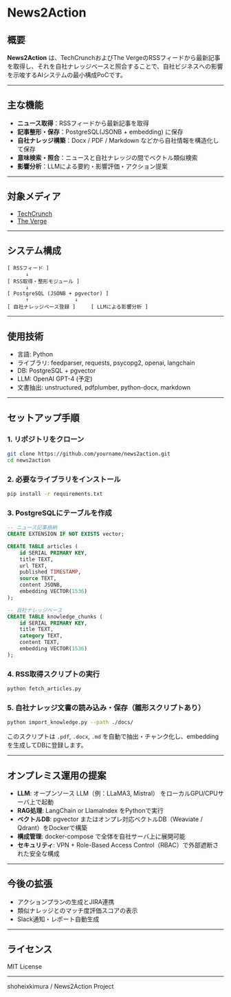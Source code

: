 # News2Action

## 概要

**News2Action** は、TechCrunchおよびThe VergeのRSSフィードから最新記事を取得し、それを自社ナレッジベースと照合することで、自社ビジネスへの影響を示唆するAIシステムの最小構成PoCです。

---

## 主な機能

- **ニュース取得**：RSSフィードから最新記事を取得
- **記事整形・保存**：PostgreSQL(JSONB + embedding) に保存
- **自社ナレッジ構築**：Docx / PDF / Markdown などから自社情報を構造化して保存
- **意味検索・照合**：ニュースと自社ナレッジの間でベクトル類似検索
- **影響分析**：LLMによる要約・影響評価・アクション提案

---

## 対象メディア

- [TechCrunch](https://techcrunch.com/feed/)
- [The Verge](https://www.theverge.com/rss/index.xml)

---

## システム構成

```text
[ RSSフィード ]
      ↓
[ RSS取得・整形モジュール ]
      ↓
[ PostgreSQL (JSONB + pgvector) ]
      ↑               ↓
[ 自社ナレッジベース登録 ]     [ LLMによる影響分析 ]
```

---

## 使用技術

- 言語: Python
- ライブラリ: feedparser, requests, psycopg2, openai, langchain
- DB: PostgreSQL + pgvector
- LLM: OpenAI GPT-4 (予定)
- 文書抽出: unstructured, pdfplumber, python-docx, markdown

---

## セットアップ手順

### 1. リポジトリをクローン

```bash
git clone https://github.com/yourname/news2action.git
cd news2action
```

### 2. 必要なライブラリをインストール

```bash
pip install -r requirements.txt
```

### 3. PostgreSQLにテーブルを作成

```sql
-- ニュース記事格納
CREATE EXTENSION IF NOT EXISTS vector;

CREATE TABLE articles (
    id SERIAL PRIMARY KEY,
    title TEXT,
    url TEXT,
    published TIMESTAMP,
    source TEXT,
    content JSONB,
    embedding VECTOR(1536)
);

-- 自社ナレッジベース
CREATE TABLE knowledge_chunks (
    id SERIAL PRIMARY KEY,
    title TEXT,
    category TEXT,
    content TEXT,
    embedding VECTOR(1536)
);
```

### 4. RSS取得スクリプトの実行

```bash
python fetch_articles.py
```

### 5. 自社ナレッジ文書の読み込み・保存（雛形スクリプトあり）

```bash
python import_knowledge.py --path ./docs/
```

このスクリプトは `.pdf`, `.docx`, `.md` を自動で抽出・チャンク化し、embeddingを生成してDBに登録します。

---

## オンプレミス運用の提案

- **LLM**: オープンソース LLM（例：LLaMA3, Mistral） をローカルGPU/CPUサーバ上で起動
- **RAG処理**: LangChain or LlamaIndex をPythonで実行
- **ベクトルDB**: pgvector またはオンプレ対応ベクトルDB（Weaviate / Qdrant）をDockerで構築
- **構成管理**: docker-compose で全体を自社サーバ上に展開可能
- **セキュリティ**: VPN + Role-Based Access Control（RBAC）で外部遮断された安全な構成

---

## 今後の拡張

- アクションプランの生成とJIRA連携
- 類似ナレッジとのマッチ度評価スコアの表示
- Slack通知・レポート自動生成

---

## ライセンス

MIT License

---

shoheixkimura / News2Action Project
